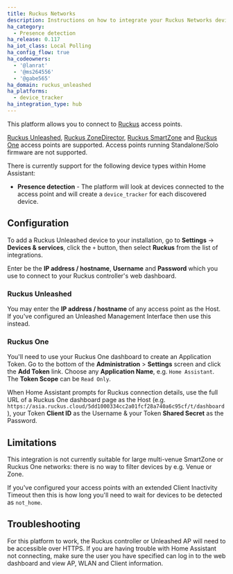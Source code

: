 ```yaml
---
title: Ruckus Networks
description: Instructions on how to integrate your Ruckus Networks device into Home Assistant.
ha_category:
  - Presence detection
ha_release: 0.117
ha_iot_class: Local Polling
ha_config_flow: true
ha_codeowners:
  - '@lanrat'
  - '@ms264556'
  - '@gabe565'
ha_domain: ruckus_unleashed
ha_platforms:
  - device_tracker
ha_integration_type: hub
---
```


This platform allows you to connect to [Ruckus](https://www.ruckusnetworks.com/) access points.

[Ruckus Unleashed](https://www.ruckusnetworks.com/products/network-control-and-management/controller-less/),
[Ruckus ZoneDirector](https://support.ruckuswireless.com/products/73),
[Ruckus SmartZone](https://www.ruckusnetworks.com/products/network-control-and-management/network-controllers/)
and [Ruckus One](https://www.ruckusnetworks.com/products/network-control-and-management/cloud-managed/)
access points are supported. Access points running Standalone/Solo firmware are not supported.

There is currently support for the following device types within Home Assistant:

- **Presence detection** - The platform will look at devices connected to the access point and will
create a `device_tracker` for each discovered device.

## Configuration

To add a Ruckus Unleashed device to your installation, go to **Settings** -> **Devices & services**,
click the `+` button, then select **Ruckus** from the list of integrations.

Enter be the **IP address / hostname**, **Username** and **Password** which you use to connect
to your Ruckus controller's web dashboard.

### Ruckus Unleashed

You may enter the **IP address / hostname** of any access point as the Host.
If you've configured an Unleashed Management Interface then use this instead.

### Ruckus One

You'll need to use your Ruckus One dashboard to create an Application Token. Go to the bottom of the
**Administration** > **Settings** screen and click the **Add Token** link. Choose any
**Application Name**, e.g. `Home Assistant`. The **Token Scope** can be `Read Only`.

When Home Assistant prompts for Ruckus connection details, use the full URL of a Ruckus One
dashboard page as the Host (e.g. `https://asia.ruckus.cloud/5dd1000334cc2a01fcf28a740a6c95cf/t/dashboard`),
your Token **Client ID** as the Username & your Token **Shared Secret** as the Password.

## Limitations

This integration is not currently suitable for large multi-venue SmartZone or Ruckus One networks: there
is no way to filter devices by e.g. Venue or Zone.

If you've configured your access points with an extended Client Inactivity Timeout then this is how long
you'll need to wait for devices to be detected as `not_home`.

## Troubleshooting

For this platform to work, the Ruckus controller or Unleashed AP will need to be accessible over HTTPS.
If you are having trouble with Home Assistant not connecting, make sure the user you have specified
can log in to the web dashboard and view AP, WLAN and Client information.
